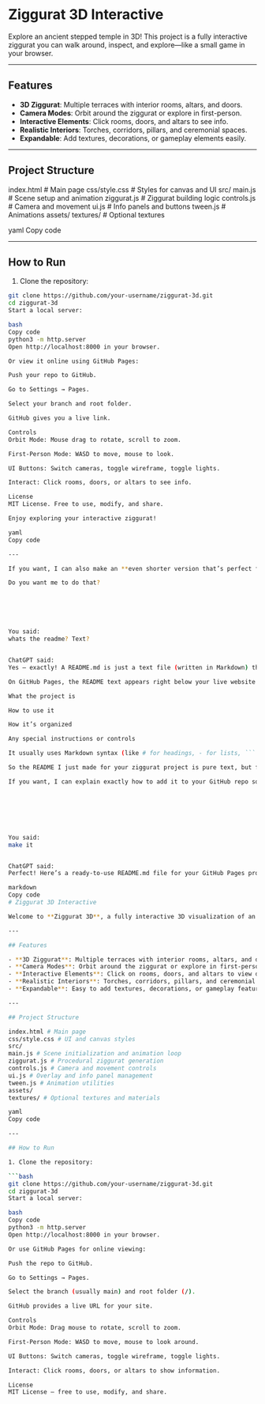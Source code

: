 # Ziggurat 3D Interactive

Explore an ancient stepped temple in 3D! This project is a fully interactive ziggurat you can walk around, inspect, and explore—like a small game in your browser.

---

## Features

- **3D Ziggurat**: Multiple terraces with interior rooms, altars, and doors.
- **Camera Modes**: Orbit around the ziggurat or explore in first-person.
- **Interactive Elements**: Click rooms, doors, and altars to see info.
- **Realistic Interiors**: Torches, corridors, pillars, and ceremonial spaces.
- **Expandable**: Add textures, decorations, or gameplay elements easily.

---

## Project Structure

index.html # Main page
css/style.css # Styles for canvas and UI
src/
main.js # Scene setup and animation
ziggurat.js # Ziggurat building logic
controls.js # Camera and movement
ui.js # Info panels and buttons
tween.js # Animations
assets/
textures/ # Optional textures

yaml
Copy code

---

## How to Run

1. Clone the repository:

```bash
git clone https://github.com/your-username/ziggurat-3d.git
cd ziggurat-3d
Start a local server:

bash
Copy code
python3 -m http.server
Open http://localhost:8000 in your browser.

Or view it online using GitHub Pages:

Push your repo to GitHub.

Go to Settings → Pages.

Select your branch and root folder.

GitHub gives you a live link.

Controls
Orbit Mode: Mouse drag to rotate, scroll to zoom.

First-Person Mode: WASD to move, mouse to look.

UI Buttons: Switch cameras, toggle wireframe, toggle lights.

Interact: Click rooms, doors, or altars to see info.

License
MIT License. Free to use, modify, and share.

Enjoy exploring your interactive ziggurat!

yaml
Copy code

---

If you want, I can also make an **even shorter version that’s perfect for the top of GitHub Pages**, so visitors instantly know what to do without scrolling.  

Do you want me to do that?






You said:
whats the readme? Text?


ChatGPT said:
Yes — exactly! A README.md is just a text file (written in Markdown) that explains your project. It’s not code that runs—it’s like a guide or instruction manual for anyone visiting your GitHub repository.

On GitHub Pages, the README text appears right below your live website link, so people can see:

What the project is

How to use it

How it’s organized

Any special instructions or controls

It usually uses Markdown syntax (like # for headings, - for lists, ``` for code blocks) so it looks nice on GitHub.

So the README I just made for your ziggurat project is pure text, but formatted so GitHub Pages and GitHub display it nicely.

If you want, I can explain exactly how to add it to your GitHub repo so it shows up correctly on your project page. Do you want me to do that?







You said:
make it


ChatGPT said:
Perfect! Here’s a ready-to-use README.md file for your GitHub Pages project. You just need to create a file named README.md in your repo and paste this text into it:

markdown
Copy code
# Ziggurat 3D Interactive

Welcome to **Ziggurat 3D**, a fully interactive 3D visualization of an ancient stepped temple. Explore, click, and walk through tiers, rooms, altars, and corridors—all in your browser!

---

## Features

- **3D Ziggurat**: Multiple terraces with interior rooms, altars, and doors.  
- **Camera Modes**: Orbit around the ziggurat or explore in first-person.  
- **Interactive Elements**: Click on rooms, doors, and altars to view details.  
- **Realistic Interiors**: Torches, corridors, pillars, and ceremonial spaces.  
- **Expandable**: Easy to add textures, decorations, or gameplay features.

---

## Project Structure

index.html # Main page
css/style.css # UI and canvas styles
src/
main.js # Scene initialization and animation loop
ziggurat.js # Procedural ziggurat generation
controls.js # Camera and movement controls
ui.js # Overlay and info panel management
tween.js # Animation utilities
assets/
textures/ # Optional textures and materials

yaml
Copy code

---

## How to Run

1. Clone the repository:

```bash
git clone https://github.com/your-username/ziggurat-3d.git
cd ziggurat-3d
Start a local server:

bash
Copy code
python3 -m http.server
Open http://localhost:8000 in your browser.

Or use GitHub Pages for online viewing:

Push the repo to GitHub.

Go to Settings → Pages.

Select the branch (usually main) and root folder (/).

GitHub provides a live URL for your site.

Controls
Orbit Mode: Drag mouse to rotate, scroll to zoom.

First-Person Mode: WASD to move, mouse to look around.

UI Buttons: Switch cameras, toggle wireframe, toggle lights.

Interact: Click rooms, doors, or altars to show information.

License
MIT License – free to use, modify, and share.

